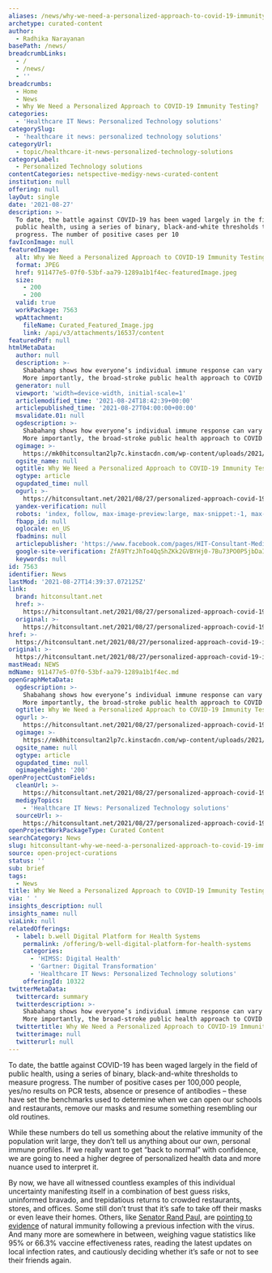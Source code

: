 ```yaml
---
aliases: /news/why-we-need-a-personalized-approach-to-covid-19-immunity-testing
archetype: curated-content
author:
  - Radhika Narayanan
basePath: /news/
breadcrumbLinks:
  - /
  - /news/
  - ''
breadcrumbs:
  - Home
  - News
  - Why We Need a Personalized Approach to COVID-19 Immunity Testing?
categories:
  - 'Healthcare IT News: Personalized Technology solutions'
categorySlug:
  - 'healthcare it news: personalized technology solutions'
categoryUrl:
  - topic/healthcare-it-news-personalized-technology-solutions
categoryLabel:
  - Personalized Technology solutions
contentCategories: netspective-medigy-news-curated-content
institution: null
offering: null
layOut: single
date: '2021-08-27'
description: >-
  To date, the battle against COVID-19 has been waged largely in the field of
  public health, using a series of binary, black-and-white thresholds to measure
  progress. The number of positive cases per 10
favIconImage: null
featuredImage:
  alt: Why We Need a Personalized Approach to COVID-19 Immunity Testing?
  format: JPEG
  href: 911477e5-07f0-53bf-aa79-1289a1b1f4ec-featuredImage.jpeg
  size:
    - 200
    - 200
  valid: true
  workPackage: 7563
  wpAttachment:
    fileName: Curated_Featured_Image.jpg
    link: /api/v3/attachments/16537/content
featuredPdf: null
htmlMetaData:
  author: null
  description: >-
    Shabahang shows how everyone’s individual immune response can vary widely.
    More importantly, the broad-stroke public health approach to COVID
  generator: null
  viewport: 'width=device-width, initial-scale=1'
  articlemodified_time: '2021-08-24T18:42:39+00:00'
  articlepublished_time: '2021-08-27T04:00:00+00:00'
  msvalidate.01: null
  ogdescription: >-
    Shabahang shows how everyone’s individual immune response can vary widely.
    More importantly, the broad-stroke public health approach to COVID
  ogimage: >-
    https://mk0hitconsultan2lp7c.kinstacdn.com/wp-content/uploads/2021/08/Shahrokh-Shabahang.jpg
  ogsite_name: null
  ogtitle: Why We Need a Personalized Approach to COVID-19 Immunity Testing
  ogtype: article
  ogupdated_time: null
  ogurl: >-
    https://hitconsultant.net/2021/08/27/personalized-approach-covid-19-immunity-testing/
  yandex-verification: null
  robots: 'index, follow, max-image-preview:large, max-snippet:-1, max-video-preview:-1'
  fbapp_id: null
  oglocale: en_US
  fbadmins: null
  articlepublisher: 'https://www.facebook.com/pages/HIT-Consultant-Media/302199219847409'
  google-site-verification: ZfA9TYzJhTo4Qq5hZKk2GVBYHj0-7Bu73PO0P5jbDaI
  keywords: null
id: 7563
identifier: News
lastMod: '2021-08-27T14:39:37.072125Z'
link:
  brand: hitconsultant.net
  href: >-
    https://hitconsultant.net/2021/08/27/personalized-approach-covid-19-immunity-testing/#.YSj3jY5KhPY
  original: >-
    https://hitconsultant.net/2021/08/27/personalized-approach-covid-19-immunity-testing/#.YSj3jY5KhPY
href: >-
  https://hitconsultant.net/2021/08/27/personalized-approach-covid-19-immunity-testing/#.YSj3jY5KhPY
original: >-
  https://hitconsultant.net/2021/08/27/personalized-approach-covid-19-immunity-testing/#.YSj3jY5KhPY
mastHead: NEWS
mdName: 911477e5-07f0-53bf-aa79-1289a1b1f4ec.md
openGraphMetaData:
  ogdescription: >-
    Shabahang shows how everyone’s individual immune response can vary widely.
    More importantly, the broad-stroke public health approach to COVID
  ogtitle: Why We Need a Personalized Approach to COVID-19 Immunity Testing
  ogurl: >-
    https://hitconsultant.net/2021/08/27/personalized-approach-covid-19-immunity-testing/
  ogimage: >-
    https://mk0hitconsultan2lp7c.kinstacdn.com/wp-content/uploads/2021/08/Shahrokh-Shabahang.jpg
  ogsite_name: null
  ogtype: article
  ogupdated_time: null
  ogimageheight: '200'
openProjectCustomFields:
  cleanUrl: >-
    https://hitconsultant.net/2021/08/27/personalized-approach-covid-19-immunity-testing/#.YSj3jY5KhPY
  medigyTopics:
    - 'Healthcare IT News: Personalized Technology solutions'
  sourceUrl: >-
    https://hitconsultant.net/2021/08/27/personalized-approach-covid-19-immunity-testing/#.YSj3jY5KhPY
openProjectWorkPackageType: Curated Content
searchCategory: News
slug: hitconsultant-why-we-need-a-personalized-approach-to-covid-19-immunity-testing
source: open-project-curations
status: ''
sub: brief
tags:
  - News
title: Why We Need a Personalized Approach to COVID-19 Immunity Testing?
via: ' '
insights_description: null
insights_name: null
viaLink: null
relatedOfferings:
  - label: b.well Digital Platform for Health Systems
    permalink: /offering/b-well-digital-platform-for-health-systems
    categories:
      - 'HIMSS: Digital Health'
      - 'Gartner: Digital Transformation'
      - 'Healthcare IT News: Personalized Technology solutions'
    offeringId: 10322
twitterMetaData:
  twittercard: summary
  twitterdescription: >-
    Shabahang shows how everyone’s individual immune response can vary widely.
    More importantly, the broad-stroke public health approach to COVID
  twittertitle: Why We Need a Personalized Approach to COVID-19 Immunity Testing
  twitterimage: null
  twitterurl: null
---
```

<p>To date, the battle against COVID-19 has been waged largely in the field of public health, using a series of binary, black-and-white thresholds to measure progress. The number of positive cases per 100,000 people, yes/no results on PCR tests, absence or presence of antibodies – these have set the benchmarks used to determine when we can open our schools and restaurants, remove our masks and resume something resembling our old routines.</p><p>While these numbers do tell us something about the relative&nbsp;immunity&nbsp;of the population writ large, they don’t tell us anything about our own, personal immune profiles. If we really want to get “back to normal” with confidence, we are going to need a higher degree of personalized health data and more nuance used to interpret it.</p><p>By now, we have all witnessed countless examples of this individual uncertainty manifesting itself in a combination of best guess risks, uninformed bravado, and trepidatious returns to crowded restaurants, stores, and offices. Some still don’t trust that it’s safe to take off their masks or even leave their homes. Others, like&nbsp;<a href="https://www.nbcnews.com/politics/politics-news/rand-paul-says-he-won-t-get-covid-vaccine-n1268268">Senator Rand Paul</a>, are&nbsp;<a href="https://www.nature.com/articles/s41421-021-00250-9">pointing to evidence</a>&nbsp;of natural&nbsp;immunity&nbsp;following a previous infection with the virus. And many more are somewhere in between, weighing vague statistics like 95% or 66.3% vaccine effectiveness rates, reading the latest updates on local infection rates, and cautiously deciding whether it’s safe or not to see their friends again.</p>